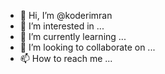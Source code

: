 - 👋 Hi, I’m @koderimran
- 👀 I’m interested in ...
- 🌱 I’m currently learning ...
- 💞️ I’m looking to collaborate on ...
- 📫 How to reach me ...

<!---
koderimran/koderimran is a ✨ special ✨ repository because its `README.md` (this file) appears on your GitHub profile.
You can click the Preview link to take a look at your changes.
--->
